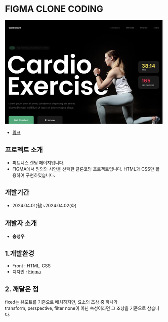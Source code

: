 <!-- @format -->

# FIGMA CLONE CODING

![이미지](./img/readMeImg.png)

- [링크](https://songsu218.github.io/sssemiProject1/)

## 프로젝트 소개

- 피트니스 랜딩 페이지입니다.
- FIGMA에서 임의의 시안을 선택한 클론코딩 프로젝트입니다. HTML과 CSS만 활용하여 구현하였습니다.

## 개발기간

- 2024.04.01(월)~2024.04.02(화)

## 개발자 소개

- **송성우**

## 1.개발환경

- Front : HTML, CSS
- 디자인 : [Figma](<https://www.figma.com/file/IcazX3KUiWW6TrfwnFqMpx/Fitness-Landing-Page-(Community)?type=design&node-id=0-1&mode=design&t=7jCaPpVd8fA9Hhz7-0>)

## 2. 깨달은 점

fixed는 뷰포트를 기준으로 배치하지만, 요소의 조상 중 하나가 <br/>
transform, perspective, filter none이 아닌 속성이라면 그 조상을 기준으로 삼습니다.
